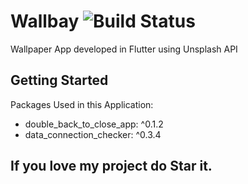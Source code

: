 # Wallbay ![Build Status](https://travis-ci.com/tsvillain/Wallbay.svg?token=sEFaCoje12yw6XrMXPet&)
<!-- <img src="demo/wallbay.gif" height=500> -->

Wallpaper App developed in Flutter using Unsplash API

## Getting Started

Packages Used in this Application:

  * double_back_to_close_app: ^0.1.2
  * data_connection_checker: ^0.3.4
  
## If you love my project do Star it.
